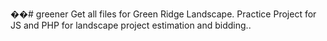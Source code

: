 ��# greener
Get all files for Green Ridge Landscape.
Practice Project for JS and PHP for landscape project estimation and bidding..
